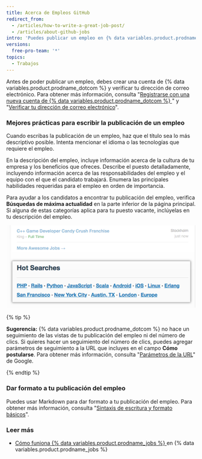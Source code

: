 ```yaml
---
title: Acerca de Empleos GitHub
redirect_from:
  - /articles/how-to-write-a-great-job-post/
  - /articles/about-github-jobs
intro: 'Puedes publicar un empleo en {% data variables.product.prodname_jobs %} para encontrar talentos para tu negocio.'
versions:
  free-pro-team: '*'
topics:
  - Trabajos
---
```


Antes de poder publicar un empleo, debes crear una cuenta de {% data variables.product.prodname_dotcom %} y verificar tu dirección de correo electrónico. Para obtener más información, consulta "[Registrarse con una nueva cuenta de {% data variables.product.prodname_dotcom %} ](/articles/signing-up-for-a-new-github-account)" y "[Verificar tu dirección de correo electrónico](/articles/verifying-your-email-address)".

### Mejores prácticas para escribir la publicación de un empleo

Cuando escribas la publicación de un empleo, haz que el título sea lo más descriptivo posible. Intenta mencionar el idioma o las tecnologías que requiere el empleo.

En la descripción del empleo, incluye información acerca de la cultura de tu empresa y los beneficios que ofreces. Describe el puesto detalladamente, incluyendo información acerca de las responsabilidades del empleo y el equipo con el que el candidato trabajará. Enumera las principales habilidades requeridas para el empleo en orden de importancia.

Para ayudar a los candidatos a encontrar tu publicación del empleo, verifica **Búsquedas de máxima actualidad** en la parte inferior de la página principal. Si alguna de estas categorías aplica para tu puesto vacante, inclúyelas en tu descripción del empleo.

![Sección Búsquedas de máxima actualidad de {% data variables.product.prodname_dotcom %}](/assets/images/help/jobs/hot-searches.png)

{% tip %}

**Sugerencia:** {% data variables.product.prodname_dotcom %} no hace un seguimiento de las vistas de tu publicación del empleo ni del número de clics. Si quieres hacer un seguimiento del número de clics, puedes agregar parámetros de seguimiento a la URL que incluyes en el campo **Cómo postularse**. Para obtener más información, consulta "[Parámetros de la URL](https://support.google.com/google-ads/answer/6277564?hl=en)" de Google.

{% endtip %}

### Dar formato a tu publicación del empleo

Puedes usar Markdown para dar formato a tu publicación del empleo. Para obtener más información, consulta "[Sintaxis de escritura y formato básicos](/articles/basic-writing-and-formatting-syntax)".

### Leer más

- [Cómo funiona {% data variables.product.prodname_jobs %} ](https://jobs.github.com/faq) en {% data variables.product.prodname_jobs %}
